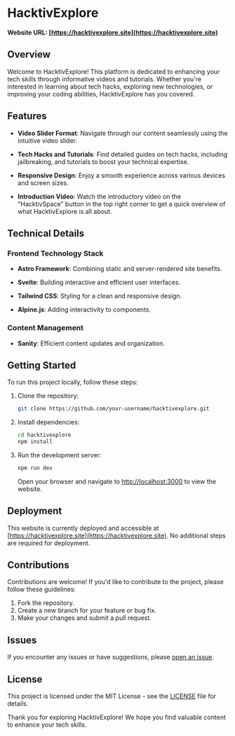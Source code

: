 # HacktivExplore

**Website URL: [https://hacktivexplore.site](https://hacktivexplore.site)**

## Overview

Welcome to HacktivExplore! This platform is dedicated to enhancing your tech skills through informative videos and tutorials. Whether you're interested in learning about tech hacks, exploring new technologies, or improving your coding abilities, HacktivExplore has you covered.

## Features

- **Video Slider Format**: Navigate through our content seamlessly using the intuitive video slider.
  
- **Tech Hacks and Tutorials**: Find detailed guides on tech hacks, including jailbreaking, and tutorials to boost your technical expertise.

- **Responsive Design**: Enjoy a smooth experience across various devices and screen sizes.

- **Introduction Video**: Watch the introductory video on the "HacktivSpace" button in the top right corner to get a quick overview of what HacktivExplore is all about.

## Technical Details

### Frontend Technology Stack

- **Astro Framework**: Combining static and server-rendered site benefits.
  
- **Svelte**: Building interactive and efficient user interfaces.

- **Tailwind CSS**: Styling for a clean and responsive design.

- **Alpine.js**: Adding interactivity to components.

### Content Management

- **Sanity**: Efficient content updates and organization.

## Getting Started

To run this project locally, follow these steps:

1. Clone the repository:

   ```bash
   git clone https://github.com/your-username/hacktivexplore.git
   ```

2. Install dependencies:

   ```bash
   cd hacktivexplore
   npm install
   ```

3. Run the development server:

   ```bash
   npm run dev
   ```

   Open your browser and navigate to [http://localhost:3000](http://localhost:3000) to view the website.

## Deployment

This website is currently deployed and accessible at [https://hacktivexplore.site](https://hacktivexplore.site). No additional steps are required for deployment.

## Contributions

Contributions are welcome! If you'd like to contribute to the project, please follow these guidelines:

1. Fork the repository.
2. Create a new branch for your feature or bug fix.
3. Make your changes and submit a pull request.

## Issues

If you encounter any issues or have suggestions, please [open an issue](https://github.com/your-username/hacktivexplore/issues).

## License

This project is licensed under the MIT License - see the [LICENSE](LICENSE) file for details.

Thank you for exploring HacktivExplore! We hope you find valuable content to enhance your tech skills.
